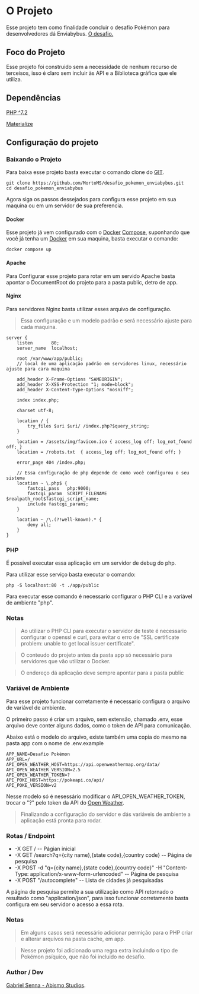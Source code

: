 # O Projeto

Esse projeto tem como finalidade concluir o desafio Pokémon para desenvolvedores dá Enviabybus.
[O desafio.](https://gitlab.com/enviabybus/weather-pokemon-test/-/tree/master/developer)

## Foco do Projeto

Esse projeto foi construido sem a necessidade de nenhum recurso de terceisos, 
isso é claro sem incluir às API e a Biblioteca gráfica que ele utiliza.


## Dependências

[PHP ^7.2](https://www.php.net) 

[Materialize](https://materializecss.com)

## Configuração do projeto


### Baixando o Projeto

Para baixa esse projeto basta executar o comando clone do [GIT](https://git-scm.com).

```
git clone https://github.com/MortoMS/desafio_pokemon_enviabybus.git
cd desafio_pokemon_enviabybus
```

Agora siga os passos dessejados para configura esse projeto em sua maquina ou em um servidor de sua preferencia.

#### Docker

Esse projeto já vem configurado com o [Docker](https://www.docker.com) [Compose](https://docs.docker.com/compose/), suponhando que você já tenha um [Docker](https://www.docker.com) em sua maquina, basta executar o comando: 

```
docker compose up
```

#### Apache

Para Configurar esse projeto para rotar em um servido Apache basta apontar o DocumentRoot do projeto para a pasta public, detro de app.

#### Nginx

Para servidores Nginx basta utilizar esses arquivo de configuração.

> Essa confIguração e um modelo padrão e será necessário ajuste para cada maquina.

```
server {
    listen       80;
    server_name  localhost;

	root /var/www/app/public; 
    // local de uma aplicação padrão em servidores linux, necessário ajuste para cara maquina

    add_header X-Frame-Options "SAMEORIGIN";
    add_header X-XSS-Protection "1; mode=block";
    add_header X-Content-Type-Options "nosniff";

    index index.php;

    charset utf-8;

    location / {
        try_files $uri $uri/ /index.php?$query_string;
    }

    location = /assets/img/favicon.ico { access_log off; log_not_found off; }
    location = /robots.txt  { access_log off; log_not_found off; }

    error_page 404 /index.php;

    // Essa configuração de php depende de como você configurou o seu sistema
    location ~ \.php$ {
        fastcgi_pass   php:9000;
        fastcgi_param  SCRIPT_FILENAME $realpath_root$fastcgi_script_name;
        include fastcgi_params;
    }

    location ~ /\.(?!well-known).* {
        deny all;
    }
}
```

### PHP

É possivel executar essa aplicação em um servidor de debug do php.

Para utilizar esse serviço basta executar o comando:

```
php -S localhost:80 -t ./app/public
```

Para executar esse comando é necessario configurar o PHP CLI e a variável de ambiente "php".

### Notas

> Ao utilizar o PHP CLI para executar o servidor de teste é necessario configurar o openssl e curl, para evitar o erro de "SSL certificate problem: unable to get local issuer certificate".

> O conteudo do projeto antes da pasta app só necessário para servidores que vão utilizar o Docker.

> O endereço dá aplicação deve sempre apontar para a pasta public


### Variável de Ambiente

Para esse projeto funcionar corretamente é necessario configura o arquivo de variável de ambiente.

O primeiro passo é criar um arquivo, sem extensão, chamado .env, esse arquivo deve conter alguns dados, como o token de API para comunicação.

Abaixo está o modelo do arquivo, existe também uma copia do mesmo na pasta app com o nome de .env.example

```
APP_NAME=Desafio Pokémon
APP_URL=/
API_OPEN_WEATHER_HOST=https://api.openweathermap.org/data/
API_OPEN_WEATHER_VERSION=2.5
API_OPEN_WEATHER_TOKEN=?
API_POKE_HOST=https://pokeapi.co/api/
API_POKE_VERSION=v2
```

Nesse modelo só é nesessário modificar o API_OPEN_WEATHER_TOKEN, trocar o "?" pelo token da API do [Open Weather](openweathermap.org/api). 

> Finalizando a configuração do servidor e dás variáveis de ambiente a aplicação está pronta para rodar.

### Rotas / Endpoint

- -X GET / -- Págian inicial
- -X GET /search?q={city name},{state code},{country code} -- Página de pesquisa
- -X POST -d "q={city name},{state code},{country code}" -H "Content-Type: application/x-www-form-urlencoded" -- Página de pesquisa
- -X POST "/autocomplete" -- Lista de cidades já pesquisadas

A página de pesquisa permite a sua utilização como API retornado o resultado como 
"application/json", para isso funcionar corretamente basta configura em seu servidor o acesso a essa rota.

### Notas

> Em alguns casos será necessário adicionar permição para o PHP criar e alterar arquivos na pasta cache, em app.

> Nesse projeto foi adicionado uma regra extra incluindo o tipo de Pokémon psíquico, que não foi incluido no desafio.

### Author / Dev
[Gabriel Senna - Abismo Studios](https://abismostudios.com/). 
